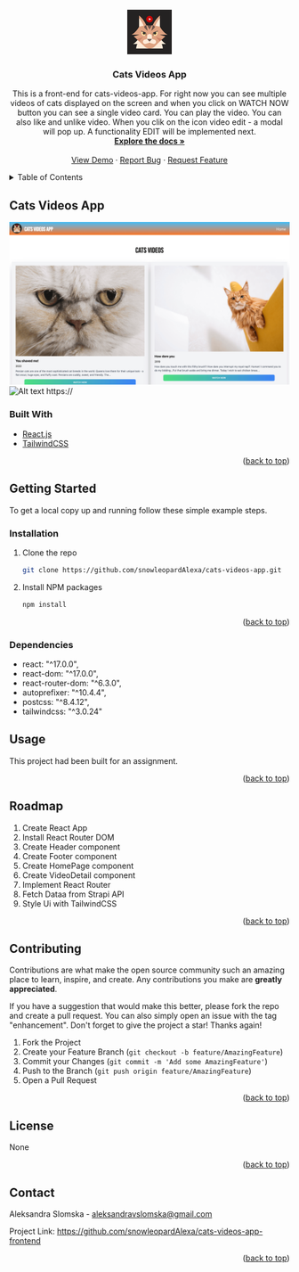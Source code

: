 <div id="top"></div>
<!-- PROJECT SHIELDS -->

<!-- PROJECT LOGO -->
<br />
<div align="center">
  <a href="https://github.com/snowleopardAlexa/cats-videos-app-frontend">
    <img src="src/img/cat-logo.png" alt="Logo" width="80" height="80">
  </a>

<h3 align="center">Cats Videos App</h3>

  <p align="center">
    This is a front-end for cats-videos-app. For right now you can see multiple videos of cats displayed on the screen and when you click on WATCH NOW button
    you can see a single video card. You can play the video. You can also like and unlike video. When you clik on the icon video edit - a modal will pop up. A functionality EDIT will be implemented next. 
    <br />
    <a href="https://github.com/snowleopardAlexa/cats-videos-app"><strong>Explore the docs »</strong></a>
    <br />
    <br />
    <a href="">View Demo</a>
    ·
    <a href="https://github.com/snowleopardAlexa/cats-videos-app-frontend/issues">Report Bug</a>
    ·
    <a href="https://github.com/snowleopardAlexa/cats-videos-app-frontend/issues">Request Feature</a>
  </p>
</div>



<!-- TABLE OF CONTENTS -->
<details>
  <summary>Table of Contents</summary>
  <ol>
    <li>
      <a href="#about-the-project">About The Project</a>
      <ul>
        <li><a href="#built-with">Built With</a></li>
      </ul>
    </li>
    <li>
      <a href="#getting-started">Getting Started</a>
      <ul>
        <li><a href="#installation">Installation</a></li>
        <li><a href="#dependencies">Dependencies</a></li>
      </ul>
    </li>
    <li><a href="#usage">Usage</a></li>
    <li><a href="#roadmap">Roadmap</a></li>
    <li><a href="#contributing">Contributing</a></li>
    <li><a href="#license">License</a></li>
    <li><a href="#contact">Contact</a></li>
    <li><a href="#acknowledgments">Acknowledgments</a></li>
  </ol>
</details>


<!-- ABOUT THE PROJECT -->
## Cats Videos App

![Alt text](src/img/cats-videos-app.png?raw=true "Cats Videos App")
![Alt text](src/img/video.png?raw=true "Cats Videos App") https://

### Built With

* [React.js](https://reactjs.org/)
* [TailwindCSS](https://tailwindcss.com/)


<p align="right">(<a href="#top">back to top</a>)</p>


<!-- GETTING STARTED -->
## Getting Started

To get a local copy up and running follow these simple example steps.

### Installation

1. Clone the repo
   ```sh
   git clone https://github.com/snowleopardAlexa/cats-videos-app.git
   ```
2. Install NPM packages
   ```sh
   npm install
   ```

<p align="right">(<a href="#top">back to top</a>)</p>

### Dependencies

- react: "^17.0.0",
- react-dom: "^17.0.0",
- react-router-dom: "^6.3.0",
- autoprefixer: "^10.4.4",
- postcss: "^8.4.12",
- tailwindcss: "^3.0.24"

<!-- USAGE EXAMPLES -->
## Usage

This project had been built for an assignment. 

<p align="right">(<a href="#top">back to top</a>)</p>


<!-- ROADMAP -->
## Roadmap

1. Create React App
2. Install React Router DOM
3. Create Header component
4. Create Footer component
5. Create HomePage component
6. Create VideoDetail component
7. Implement React Router
8. Fetch Dataa from Strapi API
9. Style Ui with TailwindCSS

<p align="right">(<a href="#top">back to top</a>)</p>


<!-- CONTRIBUTING -->
## Contributing

Contributions are what make the open source community such an amazing place to learn, inspire, and create. Any contributions you make are **greatly appreciated**.

If you have a suggestion that would make this better, please fork the repo and create a pull request. You can also simply open an issue with the tag "enhancement".
Don't forget to give the project a star! Thanks again!

1. Fork the Project
2. Create your Feature Branch (`git checkout -b feature/AmazingFeature`)
3. Commit your Changes (`git commit -m 'Add some AmazingFeature'`)
4. Push to the Branch (`git push origin feature/AmazingFeature`)
5. Open a Pull Request

<p align="right">(<a href="#top">back to top</a>)</p>


<!-- LICENSE -->
## License

None

<p align="right">(<a href="#top">back to top</a>)</p>


<!-- CONTACT -->
## Contact

Aleksandra Slomska - aleksandravslomska@gmail.com

Project Link: https://github.com/snowleopardAlexa/cats-videos-app-frontend

<p align="right">(<a href="#top">back to top</a>)</p>



<!-- MARKDOWN LINKS & IMAGES -->
<!-- https://www.markdownguide.org/basic-syntax/#reference-style-links -->
[contributors-shield]: https://img.shields.io/github/contributors/snowleopardAlexa/medium-clone.svg?style=for-the-badge
[contributors-url]: https://github.com/github_username/repo_name/graphs/contributors
[forks-shield]: https://img.shields.io/github/forks/github_username/repo_name.svg?style=for-the-badge
[forks-url]: https://github.com/github_username/repo_name/network/members
[stars-shield]: https://img.shields.io/github/stars/github_username/repo_name.svg?style=for-the-badge
[stars-url]: https://github.com/github_username/repo_name/stargazers
[issues-shield]: https://img.shields.io/github/issues/github_username/repo_name.svg?style=for-the-badge
[issues-url]: https://github.com/github_username/repo_name/issues
[license-shield]: https://img.shields.io/github/license/github_username/repo_name.svg?style=for-the-badge
[license-url]: https://github.com/github_username/repo_name/blob/master/LICENSE.txt
[linkedin-shield]: https://img.shields.io/badge/-LinkedIn-black.svg?style=for-the-badge&logo=linkedin&colorB=555
[linkedin-url]: https://linkedin.com/in/linkedin_username
[product-screenshot]: images/screenshot.png
